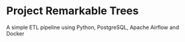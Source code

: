 # Project Remarkable Trees

A simple ETL pipeline using Python, PostgreSQL, Apache Airflow and Docker
